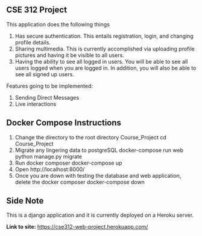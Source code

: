 CSE 312 Project
------

This application does the following things
1) Has secure authentication. This entails registration, login, and changing profile details.
2) Sharing multimedia. This is currently accomplished via uploading profile pictures and having it be visible to all users.
3) Having the ability to see all logged in users. You will be able to see all users logged when you are logged in. In addition, you will also be able to see all signed up users.

Features going to be implemented:
1) Sending Direct Messages
2) Live interactions

## Docker Compose Instructions
1) Change the directory to the root directory Course_Project
   cd Course_Project
2) Migrate any lingering data to postgreSQL
   docker-compose run web python manage.py migrate
3) Run docker composer
   docker-compose up
4) Open http://localhost:8000/
5) Once you are down with testing the database and web application, delete the docker composer 
   docker-compose down

## Side Note
This is a django application and it is currently deployed on a Heroku server.

**Link to site:**
https://cse312-web-project.herokuapp.com/
